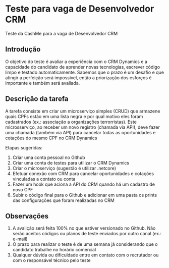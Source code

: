 # Teste para vaga de Desenvolvedor CRM
Teste da CashMe para a vaga de Desenvolvedor CRM

## Introdução

O objetivo do teste é avaliar a experiência com o CRM Dynamics e a capacidade do candidato de aprender novas tecnologias, escrever código limpo e testado automaticamente. 
Sabemos que o prazo é um desafio e que atingir a perfeição será impossível, então a priorização dos esforços é importante e também será avaliada.

## Descrição da tarefa

A tarefa consiste em criar um microserviço simples (CRUD) que armazene quais CPFs estão em uma lista negra e por qual motivo eles foram cadastrados 
(ex.: associação a organizações terrorristas). Este microsserviço, 
ao receber um novo registro (chamada via API), deve fazer uma chamada (também via API) para cancelar todas as oportunidades e cotações do mesmo CPF no CRM Dynamics

Etapas sugeridas:

1. Criar uma conta pessoal no Github
2. Criar uma conta de testes para utilizar o CRM Dynamics
3. Criar o microserviço (sugestão é utilizar .netcore)
4. Efetuar conexão com CRM para cancelar oportunidades e cotações vinculadas a contato ou conta
5. Fazer um hook que aciona a API do CRM quando há um cadastro de novo CPF  
6. Subir o código final para o Github e adicionar em uma pasta os prints das configurações que foram realizadas no CRM

## Observações

1. A avalição será feita 100% no que estiver versionado no Github. Não serão aceitos códigos ou planos de teste enviados por outro canal (ex.: e-mail)
2. O prazo para realizar o teste é de uma semana já considerando que o candidato trabalhe no horário comercial
3. Qualquer dúvida ou dificuldade entre em contato com o recrutador ou com o responsável técnico pelo teste
